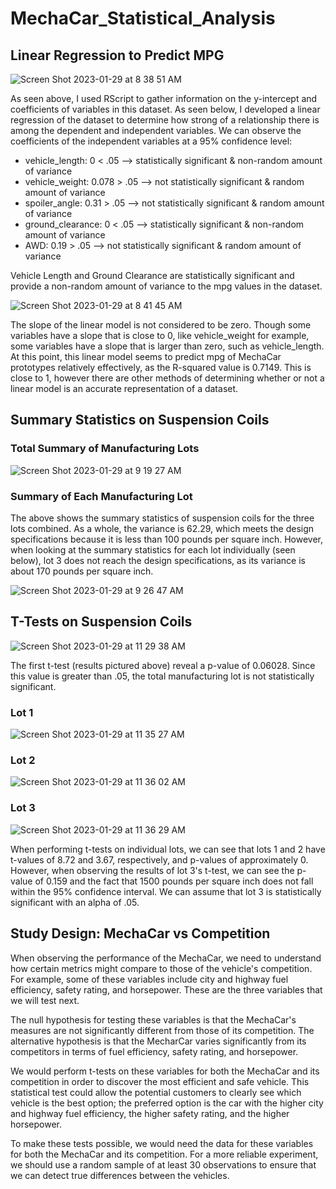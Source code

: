 # MechaCar_Statistical_Analysis

## Linear Regression to Predict MPG

![Screen Shot 2023-01-29 at 8 38 51 AM](https://user-images.githubusercontent.com/112633146/215329954-ab40ca9f-69cd-4557-97bf-357cc0fde31b.png)

As seen above, I used RScript to gather information on the y-intercept and coefficients of variables in this dataset. As seen below, I developed a linear regression of the dataset to determine how strong of a relationship there is among the dependent and independent variables. We can observe the coefficients of the independent variables at a 95% confidence level:
 - vehicle_length: 0 < .05 --> statistically significant & non-random amount of variance
 - vehicle_weight: 0.078 > .05 --> not statistically significant & random amount of variance
 - spoiler_angle: 0.31 > .05 --> not statistically significant & random amount of variance
 - ground_clearance: 0 < .05 --> statistically significant & non-random amount of variance
 - AWD: 0.19 > .05 --> not statistically significant & random amount of variance

Vehicle Length and Ground Clearance are statistically significant and provide a non-random amount of variance to the mpg values in the dataset.

![Screen Shot 2023-01-29 at 8 41 45 AM](https://user-images.githubusercontent.com/112633146/215330084-f025a524-b04d-4a9a-9ed6-176be7fd72cb.png)

The slope of the linear model is not considered to be zero. Though some variables have a slope that is close to 0, like vehicle_weight for example, some variables have a slope that is larger than zero, such as vehicle_length. At this point, this linear model seems to predict mpg of MechaCar prototypes relatively effectively, as the R-squared value is 0.7149. This is close to 1, however there are other methods of determining whether or not a linear model is an accurate representation of a dataset.


## Summary Statistics on Suspension Coils

### Total Summary of Manufacturing Lots

![Screen Shot 2023-01-29 at 9 19 27 AM](https://user-images.githubusercontent.com/112633146/215332602-50b941e2-0e71-4e71-abe4-b7eaa03f04b2.png)

### Summary of Each Manufacturing Lot

The above shows the summary statistics of suspension coils for the three lots combined. As a whole, the variance is 62.29, which meets the design specifications because it is less than 100 pounds per square inch. However, when looking at the summary statistics for each lot individually (seen below), lot 3 does not reach the design specifications, as its variance is about 170 pounds per square inch.

![Screen Shot 2023-01-29 at 9 26 47 AM](https://user-images.githubusercontent.com/112633146/215333020-8f67e756-b05b-4994-9569-7a182f82c999.png)

## T-Tests on Suspension Coils

![Screen Shot 2023-01-29 at 11 29 38 AM](https://user-images.githubusercontent.com/112633146/215340498-a2cfe9a0-93b9-4249-bb54-69dd4c6bb32a.png)

The first t-test (results pictured above) reveal a p-value of 0.06028. Since this value is greater than .05, the total manufacturing lot is not statistically significant.

### Lot 1
![Screen Shot 2023-01-29 at 11 35 27 AM](https://user-images.githubusercontent.com/112633146/215340604-ad572322-f6f8-478a-840a-1325ead9fd57.png)


### Lot 2
![Screen Shot 2023-01-29 at 11 36 02 AM](https://user-images.githubusercontent.com/112633146/215340636-11c061fc-16c7-4d21-978e-00475c8308c6.png)

### Lot 3
![Screen Shot 2023-01-29 at 11 36 29 AM](https://user-images.githubusercontent.com/112633146/215340668-083acc0b-8364-4369-8bf3-327caf861e7c.png)

When performing t-tests on individual lots, we can see that lots 1 and 2 have t-values of 8.72 and 3.67, respectively, and p-values of approximately 0. However, when observing the results of lot 3's t-test, we can see the p-value of 0.159 and the fact that 1500 pounds per square inch does not fall within the 95% confidence interval. We can assume that lot 3 is statistically significant with an alpha of .05.


## Study Design: MechaCar vs Competition

When observing the performance of the MechaCar, we need to understand how certain metrics might compare to those of the vehicle's competition. For example, some of these variables include city and highway fuel efficiency, safety rating, and horsepower. These are the three variables that we will test next.

The null hypothesis for testing these variables is that the MechaCar's measures are not significantly different from those of its competition. The alternative hypothesis is that the MecharCar varies significantly from its competitors in terms of fuel efficiency, safety rating, and horsepower.

We would perform t-tests on these variables for both the MechaCar and its competition in order to discover the most efficient and safe vehicle. This statistical test could allow the potential customers to clearly see which vehicle is the best option; the preferred option is the car with the higher city and highway fuel efficiency, the higher safety rating, and the higher horsepower.

To make these tests possible, we would need the data for these variables for both the MechaCar and its competition. For a more reliable experiment, we should use a random sample of at least 30 observations to ensure that we can detect true differences between the vehicles.
